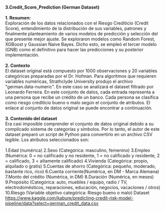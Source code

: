 <b>3.Credit_Score_Prediction (German Dataset) </b> 
<br> <br>
<b>1. Resumen:</b> <br> Exploración de los datos relacionados con el Riesgo Crediticio (Credit Score), entendimiento de la distribución de sus variables, patrones y finalmente planteamiento de varios modelos de predicción y selección del que presente mejor ajuste. 
Se exploraron modelos como Random Forest, XGBoost y Gaussian Naive Bayes. Dicho esto, se empleó el tercer modelo (GNB) como el definitivo para hacer las predicciones y su posterior implementación.
<br> <br>
<b>2. Contexto </b> <br>
El dataset original está compuesto por 1000 observaciones y 20 variables categóricas preparadas por el Dr. Hofman. Para algoritmos que requieren variables numéricas, Strathclyde University produjo el archivo "german.data-numeric". En este caso se analizará el dataset filtrado por Leonardo Ferreira. En este conjunto de datos, cada entrada representa a una persona que recibe un crédito de un banco. Cada persona se clasifica como riesgo crediticio bueno o malo según el conjunto de atributos. El enlace al conjunto de datos original se puede encontrar a continuación.
<br> <br>
<b>3. Contenido del dataset </b> <br>
Era casi imposible comprender el conjunto de datos original debido a su complicado sistema de categorías y símbolos. Por lo tanto, el autor de este dataset preparó un script de Python para convertirlo en un archivo CSV legible. Los atributos seleccionados son:
<br> <br>
1.Edad (numérica)
2.Sexo (Categórica: masculino, femenino)
3.Empleo (Numérica: 0 = no calificado y no residente, 1 = no calificado y residente, 2 = calificado, 3 = altamente calificado)
4.Vivienda (Categórica: propio, alquilado o gratis)
5.Cuentas de ahorro (Categórica: pequeño, moderado, bastante rico, rico)
6.Cuenta corriente(Numérica, en DM - Marca Alemana)
7.Monto del crédito (Numérica, in DM)
8.Duración (Numérica, en meses)
9.Propósito (Categórica: auto, muebles / equipo, radio / TV, electrodomésticos, reparaciones, educación, negocios, vacaciones / otros)
10.Riesgo (Variable objetivo categórica: Riesgo bueno o malo)
Dataset
https://www.kaggle.com/kabure/predicting-credit-risk-model-pipeline/data?select=german_credit_data.csv
